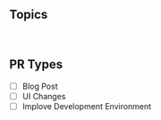 ## Topics

<br>

## PR Types

- [ ] Blog Post
- [ ] UI Changes
- [ ] Implove Development Environment
